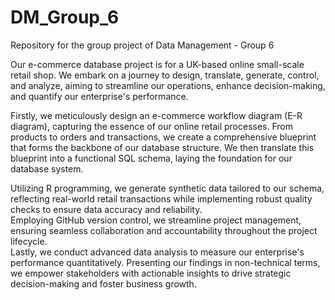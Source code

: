 # DM_Group_6
Repository for the group project of Data Management - Group 6

Our e-commerce database project is for a UK-based online small-scale retail shop. We embark on a journey to design, translate, generate, control, and analyze, aiming to streamline our operations, enhance decision-making, and quantify our enterprise's performance.  
 
Firstly, we meticulously design an e-commerce workflow diagram (E-R diagram), capturing the essence of our online retail processes. From products to orders and transactions, we create a comprehensive blueprint that forms the backbone of our database structure. We then translate this blueprint into a functional SQL schema, laying the foundation for our database system.  
 
Utilizing R programming, we generate synthetic data tailored to our schema, reflecting real-world retail transactions while implementing robust quality checks to ensure data accuracy and reliability.  
Employing GitHub version control, we streamline project management, ensuring seamless collaboration and accountability throughout the project lifecycle.  
Lastly, we conduct advanced data analysis to measure our enterprise's performance quantitatively. Presenting our findings in non-technical terms, we empower stakeholders with actionable insights to drive strategic decision-making and foster business growth. 
